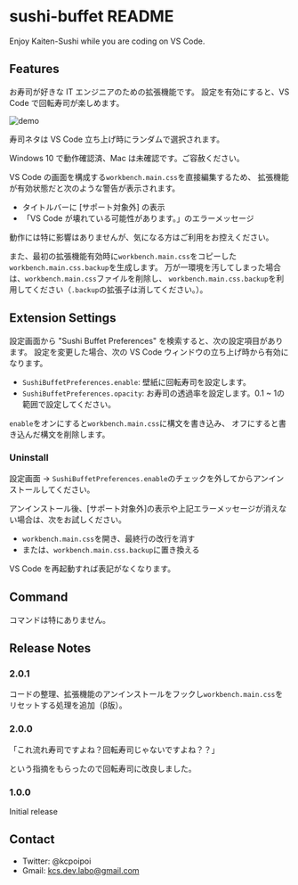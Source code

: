 # sushi-buffet README

Enjoy Kaiten-Sushi while you are coding on VS Code.

## Features

お寿司が好きな IT エンジニアのための拡張機能です。
設定を有効にすると、VS Code で回転寿司が楽しめます。

![demo](kaiten_sushi_release.gif)

寿司ネタは VS Code 立ち上げ時にランダムで選択されます。

Windows 10 で動作確認済、Mac は未確認です。ご容赦ください。

VS Code の画面を構成する`workbench.main.css`を直接編集するため、
拡張機能が有効状態だと次のような警告が表示されます。

* タイトルバーに \[サポート対象外] の表示
* 「VS Code が壊れている可能性があります。」のエラーメッセージ

動作には特に影響はありませんが、気になる方はご利用をお控えください。

また、最初の拡張機能有効時に`workbench.main.css`をコピーした`workbench.main.css.backup`を生成します。
万が一環境を汚してしまった場合は、`workbench.main.css`ファイルを削除し、
`workbench.main.css.backup`を利用してください（`.backup`の拡張子は消してください。）。

## Extension Settings

設定画面から "Sushi Buffet Preferences" を検索すると、次の設定項目があります。
設定を変更した場合、次の VS Code ウィンドウの立ち上げ時から有効になります。

* `SushiBuffetPreferences.enable`: 壁紙に回転寿司を設定します。
* `SushiBuffetPreferences.opacity`: お寿司の透過率を設定します。0.1 ~ 1の範囲で設定してください。

`enable`をオンにすると`workbench.main.css`に構文を書き込み、
オフにすると書き込んだ構文を削除します。

### Uninstall

設定画面 → `SushiBuffetPreferences.enable`のチェックを外してからアンインストールしてください。

アンインストール後、\[サポート対象外]の表示や上記エラーメッセージが消えない場合は、次をお試しください。

* `workbench.main.css`を開き、最終行の改行を消す
* または、`workbench.main.css.backup`に置き換える

VS Code を再起動すれば表記がなくなります。

## Command

コマンドは特にありません。

## Release Notes

### 2.0.1

コードの整理、拡張機能のアンインストールをフックし`workbench.main.css`をリセットする処理を追加（β版）。

### 2.0.0

「これ流れ寿司ですよね？回転寿司じゃないですよね？？」

という指摘をもらったので回転寿司に改良しました。

### 1.0.0

Initial release

## Contact

* Twitter: @kcpoipoi
* Gmail: kcs.dev.labo@gmail.com